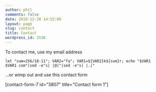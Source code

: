 ```yaml
---
author: phil
comments: false
date: 2010-12-28 14:52:08
layout: page
slug: contact
title: Contact
wordpress_id: 2538
---
```


To contact me, use my email address

    
    let "sum=256/18-11"; VAR2="fa"; VAR1=${VAR2}k${sum}r; echo "$VAR1 $VAR1 com"|sed -e"s| |@|"|sed -e"s| |.|"


...or wimp out and use this contact form

[contact-form-7 id="3807" title="Contact form 1"]
